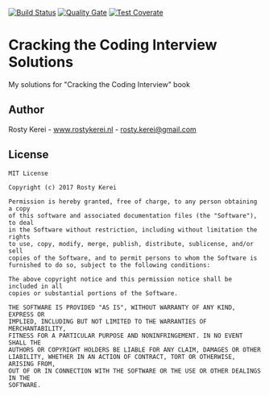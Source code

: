 [![Build Status](https://travis-ci.org/rostykerei/cci.svg?branch=master)](https://travis-ci.org/rostykerei/cci)
[![Quality Gate](https://sonarcloud.io/api/badges/gate?key=nl.rostykerei:cci&blinking=true)](https://sonarcloud.io/dashboard/index/nl.rostykerei:cci)
[![Test Coverate](https://sonarcloud.io/api/badges/measure?key=nl.rostykerei:cci&metric=coverage&blinking=true)](https://sonarcloud.io/dashboard/index/nl.rostykerei:cci)

# Cracking the Coding Interview Solutions

My solutions for "Cracking the Coding Interview" book

## Author

Rosty Kerei - www.rostykerei.nl - <rosty.kerei@gmail.com>


## License

	MIT License
    
    Copyright (c) 2017 Rosty Kerei
    
    Permission is hereby granted, free of charge, to any person obtaining a copy
    of this software and associated documentation files (the "Software"), to deal
    in the Software without restriction, including without limitation the rights
    to use, copy, modify, merge, publish, distribute, sublicense, and/or sell
    copies of the Software, and to permit persons to whom the Software is
    furnished to do so, subject to the following conditions:
    
    The above copyright notice and this permission notice shall be included in all
    copies or substantial portions of the Software.
    
    THE SOFTWARE IS PROVIDED "AS IS", WITHOUT WARRANTY OF ANY KIND, EXPRESS OR
    IMPLIED, INCLUDING BUT NOT LIMITED TO THE WARRANTIES OF MERCHANTABILITY,
    FITNESS FOR A PARTICULAR PURPOSE AND NONINFRINGEMENT. IN NO EVENT SHALL THE
    AUTHORS OR COPYRIGHT HOLDERS BE LIABLE FOR ANY CLAIM, DAMAGES OR OTHER
    LIABILITY, WHETHER IN AN ACTION OF CONTRACT, TORT OR OTHERWISE, ARISING FROM,
    OUT OF OR IN CONNECTION WITH THE SOFTWARE OR THE USE OR OTHER DEALINGS IN THE
    SOFTWARE.